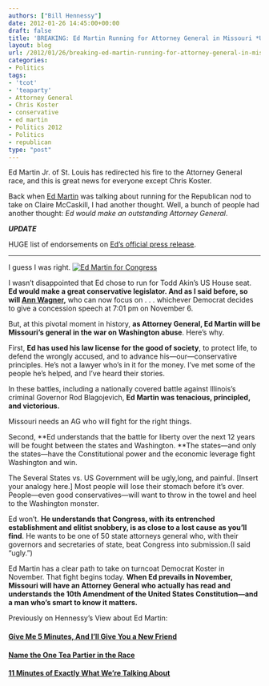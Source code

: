 ```yaml
---
authors: ["Bill Hennessy"]
date: 2012-01-26 14:45:00+00:00
draft: false
title: 'BREAKING: Ed Martin Running for Attorney General in Missouri *UPDATE*'
layout: blog
url: /2012/01/26/breaking-ed-martin-running-for-attorney-general-in-missouri/
categories:
- Politics
tags:
- 'tcot'
- 'teaparty'
- Attorney General
- Chris Koster
- conservative
- ed martin
- Politics 2012
- Politics
- republican
type: "post"
---
```


Ed Martin Jr. of St. Louis has redirected his fire to the Attorney General race, and this is great news for everyone except Chris Koster.

Back when [Ed Martin](https://edmartinforcongress.com/) was talking about running for the Republican nod to take on Claire McCaskill, I had another thought. Well, a bunch of people had another thought: _Ed would make an outstanding Attorney General_.

*********UPDATE*********

HUGE list of endorsements on [Ed’s official press release](https://us1.campaign-archive1.com/?u=3096f9f3497e58f2da967c33d&id=0f71753ec3&e=bbb3498998).

******************************

I guess I was right. [![Ed Martin for Congress](https://hennessysview.com/wp-content/uploads/2012/01/ed-martin-kickoff_thumb.jpg)
](https://hennessysview.com/wp-content/uploads/2012/01/ed-martin-kickoff.jpg)

I wasn’t disappointed that Ed chose to run for Todd Akin’s US House seat. **Ed would make a great conservative legislator. And as I said before, so will **[**Ann Wagner**](https://annwagner.com/)**,** who can now focus on . . . whichever Democrat decides to give a concession speech at 7:01 pm on November 6. 

But, at this pivotal moment in history, **as Attorney General, Ed Martin will be Missouri’s general in the war on Washington abuse**. Here’s why.

First, **Ed has used his law license for the good of society**, to protect life, to defend the wrongly accused, and to advance his—our—conservative principles. He’s not a lawyer who’s in it for the money. I’ve met some of the people he’s helped, and I’ve heard their stories. 

In these battles, including a nationally covered battle against Illinois’s criminal Governor Rod Blagojevich, **Ed Martin was tenacious, principled, and victorious.**

Missouri needs an AG who will fight for the right things.

Second, **Ed understands that the battle for liberty over the next 12 years will be fought between the states and Washington. **The states—and only the states—have the Constitutional power and the economic leverage fight Washington and win.

The Several States vs. US Government will be ugly,long, and painful. [Insert your analogy here.] Most people will lose their stomach before it’s over. People—even good conservatives—will want to throw in the towel and heel to the Washington monster.

Ed won’t. **He understands that Congress, with its entrenched establishment and elitist snobbery, is as close to a lost cause as you’ll find**. He wants to be one of 50 state attorneys general who, with their governors and secretaries of state, beat Congress into submission.(I said “ugly.”)

Ed Martin has a clear path to take on turncoat Democrat Koster in November. That fight begins today. **When Ed prevails in November, Missouri will have an Attorney General who actually has read and understands the 10th Amendment of the United States Constitution—and a man who’s smart to know it matters.**

Previously on Hennessy’s View about Ed Martin:

#### [Give Me 5 Minutes, And I’ll Give You a New Friend](https://hennessysview.com/political-science/give-me-5-minutes-and-ill-give-you-a-new-friend/)

#### [Name the One Tea Partier in the Race ](https://hennessysview.com/campaigns-and-elections/name-the-one-tea-partier-in-the-race/)

#### [11 Minutes of Exactly What We’re Talking About](https://hennessysview.com/limited-government/11-minutes-of-exactly-what-were-talking-about/)
